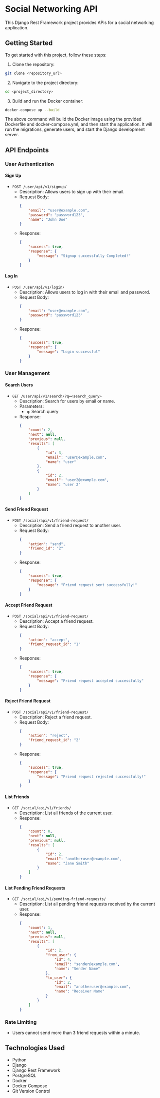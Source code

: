 # Social Networking API

This Django Rest Framework project provides APIs for a social networking application.

## Getting Started

To get started with this project, follow these steps:

1. Clone the repository:

```bash
git clone <repository_url>
```

2. Navigate to the project directory:

```bash
cd <project_directory>
```

3. Build and run the Docker container:

```bash
docker-compose up --build
```

The above command will build the Docker image using the provided Dockerfile and docker-compose.yml, and then start the application. It will run the migrations, generate users, and start the Django development server.

## API Endpoints

### User Authentication

#### Sign Up

- `POST /user/api/v1/signup/`
  - Description: Allows users to sign up with their email.
  - Request Body:
    ```json
    {
        "email": "user@example.com",
        "password": "password123",
        "name": "John Doe"
    }
    ```
  - Response:
    ```json
    {
        "success": true,
        "response": {
            "message": "Signup successfully Completed!"
        }
    }
    ```

#### Log In

- `POST /user/api/v1/login/`
  - Description: Allows users to log in with their email and password. 
  - Request Body:
    ```json
    {
        "email": "user@example.com",
        "password": "password123"
    }
    ```
  - Response:
    ```json
    {
        "success": true,
        "response": {
            "message": "Login successful"
        }
    }
    ```

### User Management

#### Search Users

- `GET /user/api/v1/search/?q=<search_query>`
  - Description: Search for users by email or name.
  - Parameters:
    - `q`: Search query
  - Response:
    ```json
    {
        "count": 2,
        "next": null,
        "previous": null,
        "results": [
            {
                "id": 3,
                "email": "user@example.com",
                "name": "user"
            },
            {
                "id": 2,
                "email": "user2@example.com",
                "name": "user 2"
            }
        ]
    }
    ```

#### Send Friend Request

- `POST /social/api/v1/friend-request/`
  - Description: Send a friend request to another user.
  - Request Body:
    ```json
    {
        "action": "send",
        "friend_id": "2"
    }
    ```
  - Response:
    ```json
    {
        "success": true,
        "response": {
            "message": "Friend request sent successfully!"
        }
    }
    ```

#### Accept Friend Request

- `POST /social/api/v1/friend-request/`
  - Description: Accept a friend request.
  - Request Body:
    ```json
    {
        "action": "accept",
        "friend_request_id": "1"
    }
    ```
  - Response:
    ```json
    {
        "success": true,
        "response": {
            "message": "Friend request accepted successfully"
        }
    }
    ```

#### Reject Friend Request

- `POST /social/api/v1/friend-request/`
  - Description: Reject a friend request.
  - Request Body:
    ```json
    {
        "action": "reject",
        "friend_request_id": "2"
    }
    ```
  - Response:
    ```json
    {
        "success": true,
        "response": {
            "message": "Friend request rejected successfully!"
        }
    }
    ```

#### List Friends

- `GET /social/api/v1/friends/`
  - Description: List all friends of the current user.
  - Response:
    ```json
    {
        "count": 0,
        "next": null,
        "previous": null,
        "results": [
            {
                "id": 2,
                "email": "anotheruser@example.com",
                "name": "Jane Smith"
            }
        ]
    }
    ```

#### List Pending Friend Requests

- `GET /social/api/v1/pending-friend-requests/`
  - Description: List all pending friend requests received by the current user.
  - Response:
    ```json
    {
        "count": 1,
        "next": null,
        "previous": null,
        "results": [
            {
                "id": 2,
                "from_user": {
                    "id": 4,
                    "email": "sender@example.com",
                    "name": "Sender Name"
                },
                "to_user": {
                    "id": 2,
                    "email": "anotheruser@example.com",
                    "name": "Receiver Name"
                }
            }
        ]
    }
    ```

### Rate Limiting

- Users cannot send more than 3 friend requests within a minute.

## Technologies Used

- Python
- Django
- Django Rest Framework
- PostgreSQL
- Docker
- Docker Compose
- Git Version Control
 
